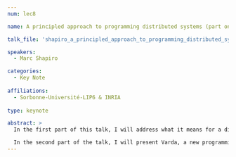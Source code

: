 ```yaml
---
num: lec8

name: A principled approach to programming distributed systems (part one)

talk_file: 'shapiro_a_principled_approach_to_programming_distributed_systems.pdf'

speakers:
  - Marc Shapiro

categories:
  - Key Note
  
affiliations:
  - Sorbonne-Université-LIP6 & INRIA
  
type: keynote

abstract: > 
  In the first part of this talk, I will address what it means for a distributed program to be both efficient and correct. A distributed program is a set of processes that communicate in order to reach some common goal.  Our approach to correctness is to identify, for a given application, the invariants that the program must satisfy, i.e., the properties over the program's variables that must remain true in every execution.  Our approach to efficiency is characterize the minimal amount of coordination between processes that is required to guarantee those invariants, thereby maximizing parallelism and autonomy between processes.  Along the way, I categorize different classes of invariants, and for each class, a protocol that guarantees it.  Some classes can be enforced by each process independently; some require asynchronous coordination in the form of causal-order delivery of messages; and some (but by no means all) do require the full power of consensus.  The first two classes are at the same time available and partition-tolerant; for the last one (the focus of the CAP Theorem) the programmer must make a decision, choosing between availability and partition-tolerance.  Finally, we will discuss program analysis techniques for safely characterizing the amount of required coordination.

  In the second part of the talk, I will present Varda, a new programming language for distributed applications.  Varda aims to reduce the amount of work and to improve the safety of distributed programming.  Varda is designed to enable the safe composition of components, including black-box "off-the-shelf" (OTS) components.  As a running example, we consider the incremental development of a sharded, geo-distributed key-value store, using OTSs such as Redis, Kafka, and RabbitMQ.  A component's interface is a well-defined protocol, i.e., a set of typed messages that satisfy both a given grammar and some given invariants (an OTS is sandboxed to verify the protocol at run time).  To ensure safety, two components may communicate only if their protocols are mutually compatible and they are in the same scope.  The developer may evolve such a composition by interposing proxies, transparently to the existing components.  The Varda compiler enforces the safety constraints, generates boiler-plate code, and applies high-level optimisations.
---
```

